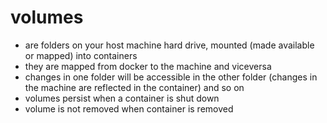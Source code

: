 # volumes

- are folders on your host machine hard drive, mounted (made available or mapped) into containers
- they are mapped from docker to the machine and viceversa
- changes in one folder will be accessible in the other folder (changes in the machine are reflected in the container) and so on
- volumes persist when a container is shut down
- volume is not removed when container is removed

